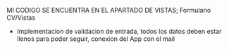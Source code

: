 MI CODIGO SE ENCUENTRA EN EL APARTADO DE VISTAS; Formulario CV/Vistas

- Implementacion de validacion de entrada, todos los datos deben estar llenos para poder seguir, conexion del App con el mail
